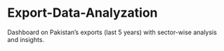 # Export-Data-Analyzation
Dashboard on Pakistan’s exports (last 5 years) with sector-wise analysis and insights.
